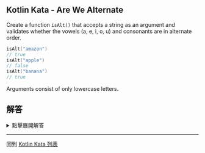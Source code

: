 ## Kotlin Kata - Are We Alternate

Create a function `isAlt()` that accepts a string as an argument and validates whether the vowels (a, e, i, o, u) and consonants are in alternate order.

```kotlin
isAlt("amazon")
// true
isAlt("apple")
// false
isAlt("banana")
// true
```

Arguments consist of only lowercase letters.

## 解答
<details>
  <summary>點擊展開解答</summary>
  
用 Kotlin 的 regular expression 來處理

```kotlin
fun isAlt(s: String): Boolean {  
    return !Regex("""[aeiou]{2}|[^aeiou]{2}""").containsMatchIn(s)  
}
```
</details>


------

回到 [Kotlin Kata 列表](index.md)
